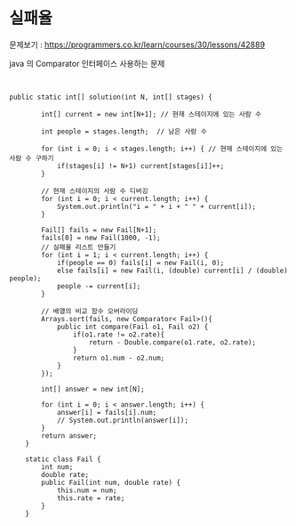 # 실패율

문제보기 : <https://programmers.co.kr/learn/courses/30/lessons/42889>

java 의 Comparator 인터페이스 사용하는 문제

<pre> <code>

public static int[] solution(int N, int[] stages) {

        int[] current = new int[N+1]; // 현재 스테이지에 있는 사람 수

        int people = stages.length;  // 남은 사람 수

        for (int i = 0; i < stages.length; i++) { // 현재 스테이지에 있는 사람 수 구하기
            if(stages[i] != N+1) current[stages[i]]++;
        }

        // 현재 스테이지의 사람 수 디버깅
        for (int i = 0; i < current.length; i++) {
            System.out.println("i = " + i + " " + current[i]);
        }

        Fail[] fails = new Fail[N+1];
        fails[0] = new Fail(1000, -1);
        // 실패율 리스트 만들기
        for (int i = 1; i < current.length; i++) {
            if(people == 0) fails[i] = new Fail(i, 0);
            else fails[i] = new Fail(i, (double) current[i] / (double) people);
            people -= current[i];
        }

        // 배열의 비교 함수 오버라이딩
        Arrays.sort(fails, new Comparator< Fail>(){
            public int compare(Fail o1, Fail o2) {
                if(o1.rate != o2.rate){
                    return - Double.compare(o1.rate, o2.rate);
                }
                return o1.num - o2.num;
            }
        });

        int[] answer = new int[N];

        for (int i = 0; i < answer.length; i++) {
            answer[i] = fails[i].num;
            // System.out.println(answer[i]);
        }
        return answer;
    }

    static class Fail {
        int num;
        double rate;
        public Fail(int num, double rate) {
            this.num = num;
            this.rate = rate;
        }
    }

</code> </pre>